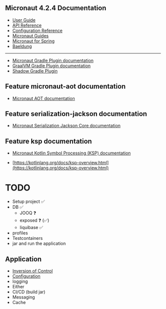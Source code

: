 ## Micronaut 4.2.4 Documentation

- [User Guide](https://docs.micronaut.io/4.2.4/guide/index.html)
- [API Reference](https://docs.micronaut.io/4.2.4/api/index.html)
- [Configuration Reference](https://docs.micronaut.io/4.2.4/guide/configurationreference.html)
- [Micronaut Guides](https://guides.micronaut.io/index.html)
- [Micronaut for Spring](https://micronaut-projects.github.io/micronaut-spring/latest/guide/)
- [Baeldung](https://www.baeldung.com/micronaut)
---

- [Micronaut Gradle Plugin documentation](https://micronaut-projects.github.io/micronaut-gradle-plugin/latest/)
- [GraalVM Gradle Plugin documentation](https://graalvm.github.io/native-build-tools/latest/gradle-plugin.html)
- [Shadow Gradle Plugin](https://plugins.gradle.org/plugin/com.github.johnrengelman.shadow)
## Feature micronaut-aot documentation

- [Micronaut AOT documentation](https://micronaut-projects.github.io/micronaut-aot/latest/guide/)


## Feature serialization-jackson documentation

- [Micronaut Serialization Jackson Core documentation](https://micronaut-projects.github.io/micronaut-serialization/latest/guide/)


## Feature ksp documentation

- [Micronaut Kotlin Symbol Processing (KSP) documentation](https://docs.micronaut.io/latest/guide/#kotlin)

- [https://kotlinlang.org/docs/ksp-overview.html](https://kotlinlang.org/docs/ksp-overview.html)

# TODO

- Setup project ✅
- DB ✅
  - JOOQ ❓
  - exposed ❓ (✅)
  - liquibase ✅
- profiles
- Testcontainers
- jar and run the application

## Application
- [Inversion of Control](https://docs.micronaut.io/latest/guide/#beans)
- [Configuration](https://docs.micronaut.io/latest/guide/#configuration)
- logging
- Either
- CI/CD (build jar)
- Messaging
- Cache
